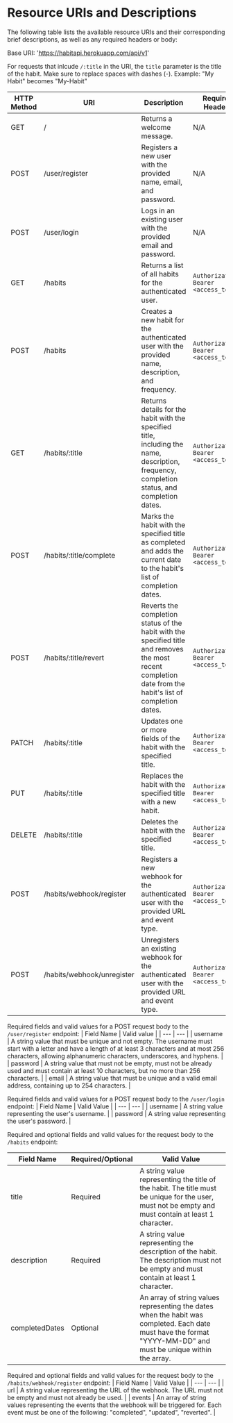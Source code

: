 
# Resource URIs and Descriptions

The following table lists the available resource URIs and their corresponding brief descriptions, as well as any required headers or body:

Base URI: 'https://habitapi.herokuapp.com/api/v1'

For requests that inlcude `/:title` in the URI, the `title` parameter is the title of the habit. Make sure to replace spaces with dashes (-). Example: "My Habit" becomes "My-Habit"

| HTTP Method | URI | Description | Required Headers | Required Body |
| --- | --- | --- | --- | --- |
| GET | / | Returns a welcome message. | N/A | N/A |
| POST | /user/register | Registers a new user with the provided name, email, and password. | N/A | `username`, `email`, `password` |
| POST | /user/login | Logs in an existing user with the provided email and password. | N/A | `username`, `password` |
| GET | /habits | Returns a list of all habits for the authenticated user. | `Authorization: Bearer <access_token>` | N/A |
| POST | /habits | Creates a new habit for the authenticated user with the provided name, description, and frequency. | `Authorization: Bearer <access_token>` | `title`, `description` |
| GET | /habits/:title | Returns details for the habit with the specified title, including the name, description, frequency, completion status, and completion dates. | `Authorization: Bearer <access_token>` | N/A |
| POST | /habits/:title/complete | Marks the habit with the specified title as completed and adds the current date to the habit's list of completion dates. | `Authorization: Bearer <access_token>` | N/A |
| POST | /habits/:title/revert | Reverts the completion status of the habit with the specified title and removes the most recent completion date from the habit's list of completion dates. | `Authorization: Bearer <access_token>` | N/A |
| PATCH | /habits/:title | Updates one or more fields of the habit with the specified title. | `Authorization: Bearer <access_token>` | Any of `title`, `description`, `completedDates` |
| PUT | /habits/:title | Replaces the habit with the specified title with a new habit. | `Authorization: Bearer <access_token>` | `title`, `description` |
| DELETE | /habits/:title | Deletes the habit with the specified title. | `Authorization: Bearer <access_token>` | N/A |
| POST | /habits/webhook/register | Registers a new webhook for the authenticated user with the provided URL and event type. | `Authorization: Bearer <access_token>` | `url`, `events: (possible values, can be combined with "," between: "completed", "updated", "reverted")` |
| POST | /habits/webhook/unregister | Unregisters an existing webhook for the authenticated user with the provided URL and event type. | `Authorization: Bearer <access_token>` | `url` |


Required fields and valid values for a POST request body to the `/user/register` endpoint:
| Field Name | Valid value |
| --- | --- |
| username | A string value that must be unique and not empty. The username must start with a letter and have a length of at least 3 characters and at most 256 characters, allowing alphanumeric characters, underscores, and hyphens. |
| password | A string value that must not be empty, must not be already used and must contain at least 10 characters, but no more than 256 characters. |
| email | A string value that must be unique and a valid email address, containing up to 254 characters. |

Required fields and valid values for a POST request body to the `/user/login` endpoint:
| Field Name | Valid Value |
| --- | --- |
| username | A string value representing the user's username. |
| password | A string value representing the user's password. |

Required and optional fields and valid values for the request body to the `/habits` endpoint:

| Field Name | Required/Optional | Valid Value |
| --- | --- | --- |
| title | Required | A string value representing the title of the habit. The title must be unique for the user, must not be empty and must contain at least 1 character. |
| description | Required | A string value representing the description of the habit. The description must not be empty and must contain at least 1 character. |
| completedDates | Optional | An array of string values representing the dates when the habit was completed. Each date must have the format "YYYY-MM-DD" and must be unique within the array. |

Required and optional fields and valid values for the request body to the `/habits/webhook/register` endpoint:
| Field Name | Valid Value |
| --- | --- |
| url | A string value representing the URL of the webhook. The URL must not be empty and must not already be used. |
| events | An array of string values representing the events that the webhook will be triggered for. Each event must be one of the following: "completed", "updated", "reverted". |


